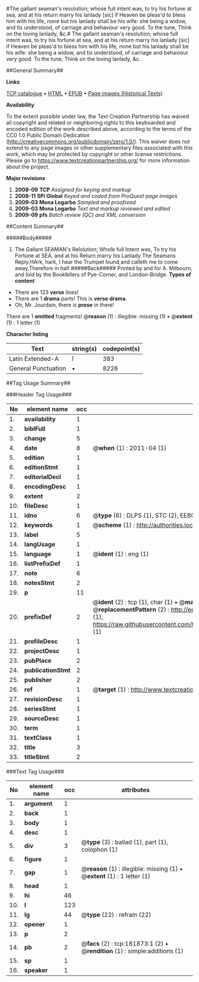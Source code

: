 #The gallant seaman's resolution; whose full intent was, to try his fortune at sea, and at his return marry his lanlady [sic] if Heaven be pleas'd to bless him with his life, none but his lanlady shall be his wife: she being a widow, and tis understood, of carriage and behaviour very good. To the tune, Think on the loving lanlady, &c.#
The gallant seaman's resolution; whose full intent was, to try his fortune at sea, and at his return marry his lanlady [sic] if Heaven be pleas'd to bless him with his life, none but his lanlady shall be his wife: she being a widow, and tis understood, of carriage and behaviour very good. To the tune, Think on the loving lanlady, &c.

##General Summary##

**Links**

[TCP catalogue](http://www.ota.ox.ac.uk/tcp/)  • 
[HTML](http://tei.it.ox.ac.uk/tcp/Texts-HTML/free/B03/B03522.html)  • 
[EPUB](http://tei.it.ox.ac.uk/tcp/Texts-EPUB/free/B03/B03522.epub) • 
[Page images (Historical Texts)](https://historicaltexts.jisc.ac.uk/eebo-99887161e)

**Availability**

To the extent possible under law, the Text Creation Partnership has waived all copyright and related or neighboring rights to this keyboarded and encoded edition of the work described above, according to the terms of the CC0 1.0 Public Domain Dedication (http://creativecommons.org/publicdomain/zero/1.0/). This waiver does not extend to any page images or other supplementary files associated with this work, which may be protected by copyright or other license restrictions. Please go to https://www.textcreationpartnership.org/ for more information about the project.

**Major revisions**

1. __2008-09__ __TCP__ *Assigned for keying and markup*
1. __2008-11__ __SPi Global__ *Keyed and coded from ProQuest page images*
1. __2009-03__ __Mona Logarbo__ *Sampled and proofread*
1. __2009-03__ __Mona Logarbo__ *Text and markup reviewed and edited*
1. __2009-09__ __pfs__ *Batch review (QC) and XML conversion*

##Content Summary##

#####Body#####

1. The Gallant SEAMAN's Reſolution; Whoſe full Intent was, To try his Fortune at SEA, and at his Return marry his Lanlady
The Seamans Reply.HArk, hark, I hear the Trumpet ſound,and calleth me to come away,Therefore in haſt
#####Back#####
Printed by and for A. Milbourn, and ſold by the Bookſellers of Pye-Corner, and London-Bridge.
**Types of content**

  * There are 123 **verse** lines!
  * There are 1 **drama** parts! This is **verse drama**.
  * Oh, Mr. Jourdain, there is **prose** in there!

There are 1 **omitted** fragments! 
 @__reason__ (1) : illegible: missing (1)  •  @__extent__ (1) : 1 letter (1)

**Character listing**


|Text|string(s)|codepoint(s)|
|---|---|---|
|Latin Extended-A|ſ|383|
|General Punctuation|•|8226|

##Tag Usage Summary##

###Header Tag Usage###

|No|element name|occ|attributes|
|---|---|---|---|
|1.|__availability__|1||
|2.|__biblFull__|1||
|3.|__change__|5||
|4.|__date__|8| @__when__ (1) : 2011-04 (1)|
|5.|__edition__|1||
|6.|__editionStmt__|1||
|7.|__editorialDecl__|1||
|8.|__encodingDesc__|1||
|9.|__extent__|2||
|10.|__fileDesc__|1||
|11.|__idno__|6| @__type__ (6) : DLPS (1), STC (2), EEBO-CITATION (1), PROQUEST (1), VID (1)|
|12.|__keywords__|1| @__scheme__ (1) : http://authorities.loc.gov/ (1)|
|13.|__label__|5||
|14.|__langUsage__|1||
|15.|__language__|1| @__ident__ (1) : eng (1)|
|16.|__listPrefixDef__|1||
|17.|__note__|6||
|18.|__notesStmt__|2||
|19.|__p__|11||
|20.|__prefixDef__|2| @__ident__ (2) : tcp (1), char (1)  •  @__matchPattern__ (2) : ([0-9\-]+):([0-9IVX]+) (1), (.+) (1)  •  @__replacementPattern__ (2) : http://eebo.chadwyck.com/downloadtiff?vid=$1&page=$2 (1), https://raw.githubusercontent.com/textcreationpartnership/Texts/master/tcpchars.xml#$1 (1)|
|21.|__profileDesc__|1||
|22.|__projectDesc__|1||
|23.|__pubPlace__|2||
|24.|__publicationStmt__|2||
|25.|__publisher__|2||
|26.|__ref__|1| @__target__ (1) : http://www.textcreationpartnership.org/docs/. (1)|
|27.|__revisionDesc__|1||
|28.|__seriesStmt__|1||
|29.|__sourceDesc__|1||
|30.|__term__|1||
|31.|__textClass__|1||
|32.|__title__|3||
|33.|__titleStmt__|2||


###Text Tag Usage###

|No|element name|occ|attributes|
|---|---|---|---|
|1.|__argument__|1||
|2.|__back__|1||
|3.|__body__|1||
|4.|__desc__|1||
|5.|__div__|3| @__type__ (3) : ballad (1), part (1), colophon (1)|
|6.|__figure__|1||
|7.|__gap__|1| @__reason__ (1) : illegible: missing (1)  •  @__extent__ (1) : 1 letter (1)|
|8.|__head__|1||
|9.|__hi__|46||
|10.|__l__|123||
|11.|__lg__|44| @__type__ (22) : refrain (22)|
|12.|__opener__|1||
|13.|__p__|2||
|14.|__pb__|2| @__facs__ (2) : tcp:181873:1 (2)  •  @__rendition__ (1) : simple:additions (1)|
|15.|__sp__|1||
|16.|__speaker__|1||
